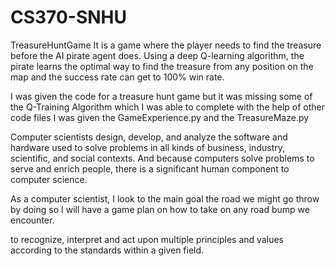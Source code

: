 # CS370-SNHU
TreasureHuntGame It is a game where the player needs to find the treasure before the AI pirate agent does. Using a deep Q-learning algorithm, the pirate learns the optimal way to find the treasure from any position on the map and the success rate can get to 100% win rate.

I was given the code for a treasure hunt game but it was missing some of the Q-Training Algorithm which I was able to complete with the help of other code files I was given the GameExperience.py and the TreasureMaze.py

Computer scientists design, develop, and analyze the software and hardware used to solve problems in all kinds of business, industry, scientific, and social contexts. And because computers solve problems to serve and enrich people, there is a significant human component to computer science.

As a computer scientist, I look to the main goal the road we might go throw by doing so I will have a game plan on how to take on any road bump we encounter.

to recognize, interpret and act upon multiple principles and values according to the standards within a given field.
